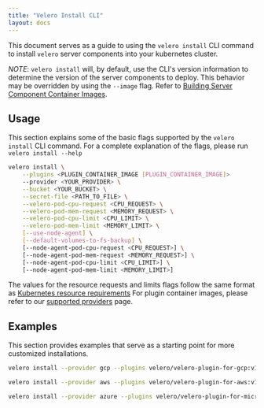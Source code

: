 ```yaml
---
title: "Velero Install CLI"
layout: docs
---
```


This document serves as a guide to using the `velero install` CLI command to install `velero` server components into your kubernetes cluster.

_NOTE_: `velero install` will, by default, use the CLI's version information to determine the version of the server components to deploy. This behavior may be overridden by using the `--image` flag. Refer to [Building Server Component Container Images][1].

## Usage

This section explains some of the basic flags supported by the `velero install` CLI command. For a complete explanation of the flags, please run `velero install --help`

```bash
velero install \
    --plugins <PLUGIN_CONTAINER_IMAGE [PLUGIN_CONTAINER_IMAGE]>
    --provider <YOUR_PROVIDER> \
    --bucket <YOUR_BUCKET> \
    --secret-file <PATH_TO_FILE> \
    --velero-pod-cpu-request <CPU_REQUEST> \
    --velero-pod-mem-request <MEMORY_REQUEST> \
    --velero-pod-cpu-limit <CPU_LIMIT> \
    --velero-pod-mem-limit <MEMORY_LIMIT> \
    [--use-node-agent] \
    [--default-volumes-to-fs-backup] \
    [--node-agent-pod-cpu-request <CPU_REQUEST>] \
    [--node-agent-pod-mem-request <MEMORY_REQUEST>] \
    [--node-agent-pod-cpu-limit <CPU_LIMIT>] \
    [--node-agent-pod-mem-limit <MEMORY_LIMIT>]
```

The values for the resource requests and limits flags follow the same format as [Kubernetes resource requirements][3]
For plugin container images, please refer to our [supported providers][2] page.

## Examples

This section provides examples that serve as a starting point for more customized installations.

```bash
velero install --provider gcp --plugins velero/velero-plugin-for-gcp:v1.0.0 --bucket mybucket --secret-file ./gcp-service-account.json

velero install --provider aws --plugins velero/velero-plugin-for-aws:v1.0.0 --bucket backups --provider aws --secret-file ./aws-iam-creds --backup-location-config region=us-east-2 --snapshot-location-config region=us-east-2 --use-node-agent

velero install --provider azure --plugins velero/velero-plugin-for-microsoft-azure:v1.0.0 --bucket $BLOB_CONTAINER --secret-file ./credentials-velero --backup-location-config resourceGroup=$AZURE_BACKUP_RESOURCE_GROUP,storageAccount=$AZURE_STORAGE_ACCOUNT_ID[,subscriptionId=$AZURE_BACKUP_SUBSCRIPTION_ID] --snapshot-location-config apiTimeout=<YOUR_TIMEOUT>[,resourceGroup=$AZURE_BACKUP_RESOURCE_GROUP,subscriptionId=$AZURE_BACKUP_SUBSCRIPTION_ID]
```

[1]: build-from-source.md#making-images-and-updating-velero
[2]: supported-providers.md
[3]: https://kubernetes.io/docs/concepts/configuration/manage-compute-resources-container/
